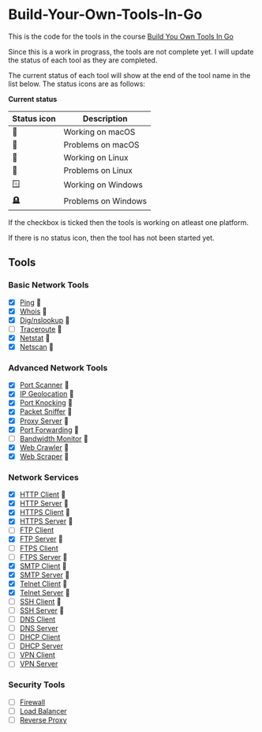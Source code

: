 # Build-Your-Own-Tools-In-Go

This is the code for the tools in the course [Build You Own Tools In Go](https://codedeviate.github.io/aicollection/go-build-your-own-tools.html)

Since this is a work in prograss, the tools are not complete yet. I will update the status of each tool as they are completed.

The current status of each tool will show at the end of the tool name in the list below. The status icons are as follows:

**Current status**

| Status icon   | Description         |
| ------------- | ------------------- |
| :green_apple: | Working on macOS    |
| :apple:       | Problems on macOS   |
| :penguin:     | Working on Linux    |
| :chicken:     | Problems on Linux   |
| :window:     | Working on Windows  |
| :headstone:   | Problems on Windows |

If the checkbox is ticked then the tools is working on atleast one platform.

If there is no status icon, then the tool has not been started yet.

## Tools

### Basic Network Tools
- [x] [Ping](./ping) :green_apple:
- [x] [Whois](./whois) :green_apple:
- [x] [Dig/nslookup](./dnslookup) :green_apple:
- [ ] [Traceroute](./traceroute) :apple:
- [x] [Netstat](./netstat) :green_apple:
- [x] [Netscan](./netscan) :green_apple:

### Advanced Network Tools
- [x] [Port Scanner](./portscanner) :green_apple:
- [x] [IP Geolocation](./ipgeolocation) :green_apple:
- [x] [Port Knocking](./portknocking) :green_apple:
- [x] [Packet Sniffer](./packetsniffer) :green_apple:
- [x] [Proxy Server](./proxyserver) :green_apple:
- [x] [Port Forwarding](./portforwarding) :green_apple:
- [ ] [Bandwidth Monitor](./bandwidthmonitor) :apple:
- [x] [Web Crawler](./webcrawler) :green_apple:
- [x] [Web Scraper](./webscraper) :green_apple:

### Network Services
- [x] [HTTP Client](./httpclient) :green_apple:
- [x] [HTTP Server](./httpserver) :green_apple:
- [x] [HTTPS Client](./httpsclient) :green_apple:
- [x] [HTTPS Server](./httpsserver) :green_apple:
- [ ] [FTP Client](./ftpclient)
- [x] [FTP Server](./ftpserver) :green_apple:
- [ ] [FTPS Client](./ftpsclient)
- [ ] [FTPS Server](./ftpsserver) :apple:
- [x] [SMTP Client](./smtpclient) :green_apple:
- [x] [SMTP Server](./smtpserver) :green_apple:
- [x] [Telnet Client](./telnetclient) :green_apple:
- [x] [Telnet Server](./telnetserver) :green_apple:
- [ ] [SSH Client](./sshclient) :apple:
- [ ] [SSH Server](./sshserver) :apple:
- [ ] [DNS Client](./dnsclient)
- [ ] [DNS Server](./dnsserver)
- [ ] [DHCP Client](./dhcpclient)
- [ ] [DHCP Server](./dhcpserver)
- [ ] [VPN Client](./vpnclient)
- [ ] [VPN Server](./vpnserver)

### Security Tools
- [ ] [Firewall](./firewall)
- [ ] [Load Balancer](./loadbalancer)
- [ ] [Reverse Proxy](./reverseproxy)
